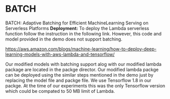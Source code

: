 # BATCH
BATCH: Adaptive Batching for Efficient MachineLearning Serving on Serverless Platforms
**Deployment:**
To deploy the Lambda serverless function follow the instruction in the following link. However, this code and model provided in the demo does not support batching.

https://aws.amazon.com/blogs/machine-learning/how-to-deploy-deep-learning-models-with-aws-lambda-and-tensorflow/

Our modified models with batching support alog with our modified lambda package are located in the packge director. Our modified lambda packge can be deployed using the similar steps mentioned in the demo just by replacing the model file and packge file. We use Tensorflow 1.8 in our packge. At the time of our experiments this was the only Tensorflow version which could be compated to 50 MB limit of Lambda. 
